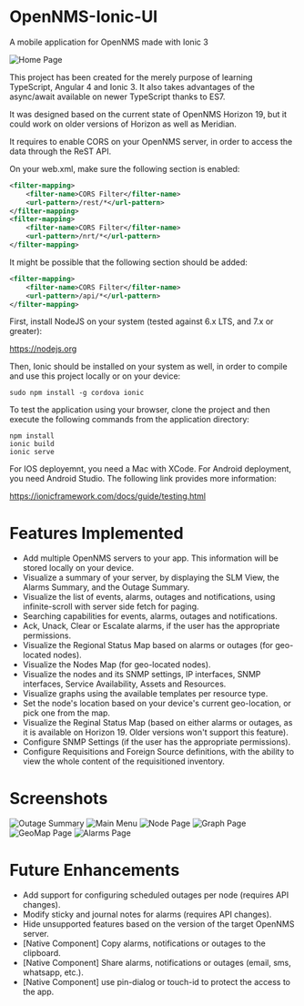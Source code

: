 # OpenNMS-Ionic-UI

A mobile application for OpenNMS made with Ionic 3

![Home Page](screenshots/ios01.png)

This project has been created for the merely purpose of learning TypeScript, Angular 4 and Ionic 3. It also takes advantages of the async/await available on newer TypeScript thanks to ES7.

It was designed based on the current state of OpenNMS Horizon 19, but it could work on older versions of Horizon as well as Meridian.

It requires to enable CORS on your OpenNMS server, in order to access the data through the ReST API.

On your web.xml, make sure the following section is enabled:

```XML
<filter-mapping>
    <filter-name>CORS Filter</filter-name>
    <url-pattern>/rest/*</url-pattern>
</filter-mapping>
<filter-mapping>
    <filter-name>CORS Filter</filter-name>
    <url-pattern>/nrt/*</url-pattern>
</filter-mapping>
```

It might be possible that the following section should be added:

```XML
<filter-mapping>
    <filter-name>CORS Filter</filter-name>
    <url-pattern>/api/*</url-pattern>
</filter-mapping>
```

First, install NodeJS on your system (tested against 6.x LTS, and 7.x or greater):

https://nodejs.org

Then, Ionic should be installed on your system as well, in order to compile and use this project locally or on your device:

```
sudo npm install -g cordova ionic
```

To test the application using your browser, clone the project and then execute the following commands from the application directory:

```
npm install
ionic build
ionic serve
```

For IOS deployemnt, you need a Mac with XCode.
For Android deployment, you need Android Studio.
The following link provides more information:

https://ionicframework.com/docs/guide/testing.html

# Features Implemented

* Add multiple OpenNMS servers to your app. This information will be stored locally on your device.
* Visualize a summary of your server, by displaying the SLM View, the Alarms Summary, and the Outage Summary.
* Visualize the list of events, alarms, outages and notifications, using infinite-scroll with server side fetch for paging.
* Searching capabilities for events, alarms, outages and notifications.
* Ack, Unack, Clear or Escalate alarms, if the user has the appropriate permissions.
* Visualize the Regional Status Map based on alarms or outages (for geo-located nodes).
* Visualize the Nodes Map (for geo-located nodes).
* Visualize the nodes and its SNMP settings, IP interfaces, SNMP interfaces, Service Availability, Assets and Resources.
* Visualize graphs using the available templates per resource type.
* Set the node's location based on your device's current geo-location, or pick one from the map.
* Visualize the Reginal Status Map (based on either alarms or outages, as it is available on Horizon 19. Older versions won't support this feature).
* Configure SNMP Settings (if the user has the appropriate permissions).
* Configure Requisitions and Foreign Source definitions, with the ability to view the whole content of the requisitioned inventory.

# Screenshots

![Outage Summary](screenshots/ios02.png)
![Main Menu](screenshots/ios03.png)
![Node Page](screenshots/ios04.png)
![Graph Page](screenshots/ios05.png)
![GeoMap Page](screenshots/ios06.png)
![Alarms Page](screenshots/ios07.png)

# Future Enhancements

* Add support for configuring scheduled outages per node (requires API changes).
* Modify sticky and journal notes for alarms (requires API changes).
* Hide unsupported features based on the version of the target OpenNMS server.
* [Native Component] Copy alarms, notifications or outages to the clipboard.
* [Native Component] Share alarms, notifications or outages (email, sms, whatsapp, etc.).
* [Native Component] use pin-dialog or touch-id to protect the access to the app.
